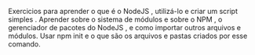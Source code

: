 Exercicios  para aprender o que é o NodeJS , utilizá-lo e  criar um script simples . 
Aprender sobre o sistema de módulos e sobre o NPM , o gerenciador de pacotes do NodeJS , e como importar outros arquivos e módulos. 
Usar npm init e o que são os arquivos e pastas criados por esse comando.